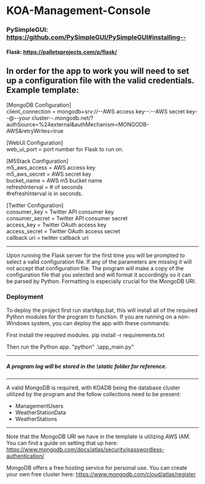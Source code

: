 # KOA-Management-Console
### PySimpleGUI: https://github.com/PySimpleGUI/PySimpleGUI#installing--
#### Flask: https://palletsprojects.com/p/flask/

In order for the app to work you will need to set up a configuration file with the valid credentials. 
Example template:
----
[MongoDB Configuration] <br>
client_connection = mongodb+srv://--AWS access key--:--AWS secret key--@--your cluster--.mongodb.net/?authSource=%24external&authMechanism=MONGODB-AWS&retryWrites=true <br>
                             

[WebUI Configuration] <br>
web_ui_port = port number for Flask to run on. <br>

[M5Stack Configuration] <br>
m5_aws_access = AWS access key <br>
m5_aws_secret = AWS secret key <br>
bucket_name = AWS m5 bucket name <br>
refreshInterval = # of seconds <br>
#refreshInterval is in seconds. <br>

[Twitter Configuration] <br>
consumer_key = Twitter API consumer key <br>
consumer_secret = Twitter API consumer secret <br>
access_key = Twitter OAuth access key <br>
access_secret = Twitter OAuth access secret <br>
callback uri = twitter callback uri <br>

----
Upon running the Flask server for the first time you will be prompted to select a valid configuration file. If any of the parameters are missing it will not accept that configuration file. The program will make a copy of the configuration file that you selected and will format it accordingly so it can be parsed by Python. Formatting is especially crucial for the MongoDB URI.

### Deployment
To deploy the project first run startApp.bat, this will install all of the required Python modules for the program to function.
If you are running on a non-Windows system, you can deploy the app with these commands:

First install the required modules.
pip install -r requirements.txt

Then run the Python app.
"python" .\app_main.py"
  
----
##### A program log will be stored in the \static folder for reference.
----

A valid MongoDB is required, with KOADB being the database cluster utilized by the program and the follow collections need to be present:

- ManagementUsers
- WeatherStationData
- WeatherStations

----

Note that the MongoDB URI we have in the template is utilizing AWS IAM. You can find a guide on setting that up here:
https://www.mongodb.com/docs/atlas/security/passwordless-authentication/

MongoDB offers a free hosting service for personal use. You can create your own free cluster here:
https://www.mongodb.com/cloud/atlas/register
